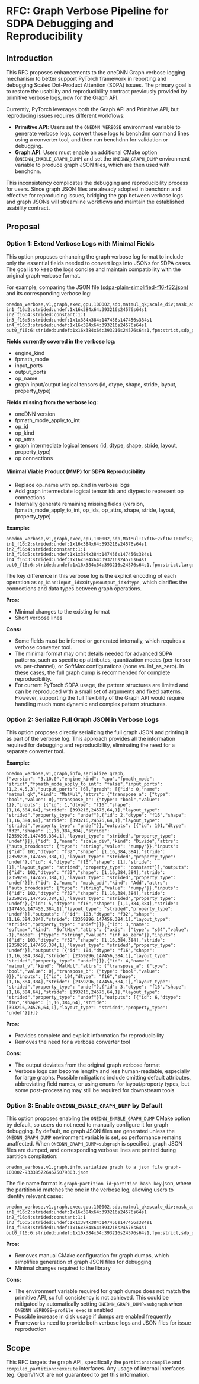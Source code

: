 # RFC: Graph Verbose Pipeline for SDPA Debugging and Reproducibility

## Introduction

This RFC proposes enhancements to the oneDNN Graph verbose logging mechanism to
better support PyTorch framework in reporting and debugging Scaled Dot-Product
Attention (SDPA) issues. The primary goal is to restore the usability and
reproducibility contract previously provided by primitive verbose logs, now for
the Graph API.

Currently, PyTorch leverages both the Graph API and Primitive API, but
reproducing issues requires different workflows:

- **Primitive API**: Users set the `ONEDNN_VERBOSE` environment variable to
  generate verbose logs, convert those logs to benchdnn command lines using a
  converter tool, and then run benchdnn for validation or debugging.
- **Graph API**: Users must enable an additional CMake option
  (`ONEDNN_ENABLE_GRAPH_DUMP`) and set the `ONEDNN_GRAPH_DUMP` environment
  variable to produce graph JSON files, which are then used with benchdnn.

This inconsistency complicates the debugging and reproducibility process for
users. Since graph JSON files are already adopted in benchdnn and effective for
reproducing issues, bridging the gap between verbose logs and graph JSONs will
streamline workflows and maintain the established usability contract.

## Proposal

### Option 1: Extend Verbose Logs with Minimal Fields

This option proposes enhancing the graph verbose log format to include only the
essential fields needed to convert logs into JSONs for SDPA cases. The goal is
to keep the logs concise and maintain compatibility with the original graph
verbose format.

For example, comparing the JSON file
([sdpa-plain-simplified-f16-f32.json](https://github.com/uxlfoundation/oneDNN/blob/main/tests/benchdnn/inputs/graph/complex_fusion/mha/sdpa-plain-simplified-f16-f32.json))
and its corresponding verbose log:

```shell
onednn_verbose,v1,graph,exec,gpu,100002,sdp,matmul_qk;scale_div;mask_add;softmax;matmul_v,,in0_f16:1:strided:undef:1x16x384x64:393216s24576s64s1 in1_f16:2:strided:undef:1x16x384x64:393216s24576s64s1 in2_f16:4:strided:constant:1:1 in3_f16:5:strided:undef:1x1x384x384:147456s147456s384s1 in4_f16:3:strided:undef:1x16x384x64:393216s24576s64s1 out0_f16:6:strided:undef:1x16x384x64:393216s24576s64s1,fpm:strict,sdp_primitive_v1_kernel_t,dnnl_backend,0.874023
```

**Fields currently covered in the verbose log:**

- engine_kind
- fpmath_mode
- input_ports
- output_ports
- op_name
- graph input/output logical tensors (id, dtype, shape, stride, layout, property_type)

**Fields missing from the verbose log:**

- oneDNN version
- fpmath_mode_apply_to_int
- op_id
- op_kind
- op_attrs
- graph intermediate logical tensors (id, dtype, shape, stride, layout, property_type)
- op connections

#### Minimal Viable Product (MVP) for SDPA Reproducibility

- Replace op_name with op_kind in verbose logs
- Add graph intermediate logical tensor ids and dtypes to represent op connections
- Internally generate remaining missing fields (version,
  fpmath_mode_apply_to_int, op_ids, op_attrs, shape, stride, layout,
  property_type)

**Example:**

```shell
onednn_verbose,v1,graph,exec,cpu,100002,sdp,MatMul:1xf16+2xf16:101xf32;Divide:101xf32+4xf16:102xf32;Add:102xf32+5xf16:103xf32;SoftMax:103xf32:104xf16;MatMul:104xf16+3xf16:6xf16,,,in0_f16:1:strided:undef:1x16x384x64:393216s24576s64s1 in1_f16:2:strided:undef:1x16x384x64:393216s24576s64s1 in2_f16:4:strided:constant:1:1 in3_f16:5:strided:undef:1x1x384x384:147456s147456s384s1 in4_f16:3:strided:undef:1x16x384x64:393216s24576s64s1 out0_f16:6:strided:undef:1x16x384x64:393216s24576s64s1,fpm:strict,larger_partition_kernel_t,dnnl_backend,18.2351
```

The key difference in this verbose log is the explicit encoding of each
operation as `op_kind`:`input_idx`x`dtype`:`output_id`x`dtype`, which clarifies
the connections and data types between graph operations.

**Pros:**

- Minimal changes to the existing format
- Short verbose lines

**Cons:**

- Some fields must be inferred or generated internally, which requires a verbose
  converter tool.
- The minimal format may omit details needed for advanced SDPA patterns, such as
  specific op attributes, quantization modes (per-tensor vs. per-channel), or
  SoftMax configurations (none vs. inf_as_zero). In these cases, the full graph
  dump is recommended for complete reproducibility.
- For current PyTorch SDPA usage, the pattern structures are limited and can be
  reproduced with a small set of arguments and fixed patterns. However,
  supporting the full flexibility of the Graph API would require handling much
  more dynamic and complex pattern structures.

### Option 2: Serialize Full Graph JSON in Verbose Logs

This option proposes directly serializing the full graph JSON and printing it as
part of the verbose log. This approach provides all the information required for
debugging and reproducibility, eliminating the need for a separate converter
tool.

**Example:**

```shell
onednn_verbose,v1,graph,info,serialize graph,
{"version": "3.10.0","engine_kind": "cpu","fpmath_mode": "strict","fpmath_mode_apply_to_int": "false","input_ports": [1,2,4,5,3],"output_ports": [6],"graph": [{"id": 0,"name": "matmul_qk","kind": "MatMul","attrs": {"transpose_a": {"type": "bool","value": 0},"transpose_b": {"type": "bool","value": 1}},"inputs": [{"id": 1,"dtype": "f16","shape": [1,16,384,64],"stride": [393216,24576,64,1],"layout_type": "strided","property_type": "undef"},{"id": 2,"dtype": "f16","shape": [1,16,384,64],"stride": [393216,24576,64,1],"layout_type": "strided","property_type": "undef"}],"outputs": [{"id": 101,"dtype": "f32","shape": [1,16,384,384],"stride": [2359296,147456,384,1],"layout_type": "strided","property_type": "undef"}]},{"id": 1,"name": "scale_div","kind": "Divide","attrs": {"auto_broadcast": {"type": "string","value": "numpy"}},"inputs": [{"id": 101,"dtype": "f32","shape": [1,16,384,384],"stride": [2359296,147456,384,1],"layout_type": "strided","property_type": "undef"},{"id": 4,"dtype": "f16","shape": [1],"stride": [1],"layout_type": "strided","property_type": "constant"}],"outputs": [{"id": 102,"dtype": "f32","shape": [1,16,384,384],"stride": [2359296,147456,384,1],"layout_type": "strided","property_type": "undef"}]},{"id": 2,"name": "mask_add","kind": "Add","attrs": {"auto_broadcast": {"type": "string","value": "numpy"}},"inputs": [{"id": 102,"dtype": "f32","shape": [1,16,384,384],"stride": [2359296,147456,384,1],"layout_type": "strided","property_type": "undef"},{"id": 5,"dtype": "f16","shape": [1,1,384,384],"stride": [147456,147456,384,1],"layout_type": "strided","property_type": "undef"}],"outputs": [{"id": 103,"dtype": "f32","shape": [1,16,384,384],"stride": [2359296,147456,384,1],"layout_type": "strided","property_type": "undef"}]},{"id": 3,"name": "softmax","kind": "SoftMax","attrs": {"axis": {"type": "s64","value": -1},"mode": {"type": "string","value": "inf_as_zero"}},"inputs": [{"id": 103,"dtype": "f32","shape": [1,16,384,384],"stride": [2359296,147456,384,1],"layout_type": "strided","property_type": "undef"}],"outputs": [{"id": 104,"dtype": "f16","shape": [1,16,384,384],"stride": [2359296,147456,384,1],"layout_type": "strided","property_type": "undef"}]},{"id": 4,"name": "matmul_v","kind": "MatMul","attrs": {"transpose_a": {"type": "bool","value": 0},"transpose_b": {"type": "bool","value": 0}},"inputs": [{"id": 104,"dtype": "f16","shape": [1,16,384,384],"stride": [2359296,147456,384,1],"layout_type": "strided","property_type": "undef"},{"id": 3,"dtype": "f16","shape": [1,16,384,64],"stride": [393216,24576,64,1],"layout_type": "strided","property_type": "undef"}],"outputs": [{"id": 6,"dtype": "f16","shape": [1,16,384,64],"stride": [393216,24576,64,1],"layout_type": "strided","property_type": "undef"}]}]}
```

**Pros:**

- Provides complete and explicit information for reproducibility
- Removes the need for a verbose converter tool

**Cons:**

- The output deviates from the original graph verbose format
- Verbose logs can become lengthy and less human-readable, especially for large
  graphs. Possible mitigations include omitting default attributes, abbreviating
  field names, or using enums for layout/property types, but some
  post-processing may still be required for downstream tools

### Option 3: Enable `ONEDNN_ENABLE_GRAPH_DUMP` by Default

This option proposes enabling the `ONEDNN_ENABLE_GRAPH_DUMP` CMake option by
default, so users do not need to manually configure it for graph debugging. By
default, no graph JSON files are generated unless the
`ONEDNN_GRAPH_DUMP` environment variable is set, so performance remains
unaffected. When `ONEDNN_GRAPH_DUMP=subgraph` is specified, graph JSON files are
dumped, and corresponding verbose lines are printed during partition compilation:

```shell
onednn_verbose,v1,graph,info,serialize graph to a json file graph-100002-9333857264675079303.json
```

The file name format is `graph`-`partition id`-`partition hash key`.json, where
the partition id matches the one in the verbose log, allowing users to identify
relevant cases:

```shell
onednn_verbose,v1,graph,exec,gpu,100002,sdp,matmul_qk;scale_div;mask_add;softmax;matmul_v,,in0_f16:1:strided:undef:1x16x384x64:393216s24576s64s1 in1_f16:2:strided:undef:1x16x384x64:393216s24576s64s1 in2_f16:4:strided:constant:1:1 in3_f16:5:strided:undef:1x1x384x384:147456s147456s384s1 in4_f16:3:strided:undef:1x16x384x64:393216s24576s64s1 out0_f16:6:strided:undef:1x16x384x64:393216s24576s64s1,fpm:strict,sdp_primitive_v1_kernel_t,dnnl_backend,0.874023
```

**Pros:**

- Removes manual CMake configuration for graph dumps, which simplifies
  generation of graph JSON files for debugging
- Minimal changes required to the library

**Cons:**

- The environment variable required for graph dumps does not match the primitive
  API, so full consistency is not achieved. This could be mitigated by
  automatically setting `ONEDNN_GRAPH_DUMP=subgraph` when
  `ONEDNN_VERBOSE=profile_exec` is enabled
- Possible increase in disk usage if dumps are enabled frequently
- Frameworks need to provide both verbose logs and JSON files for issue reproduction

## Scope

This RFC targets the graph API, specifically the `partition::compile` and
`compiled_partition::execute` interfaces. Any usage of internal interfaces (eg.
OpenVINO) are not guaranteed to get this information.
